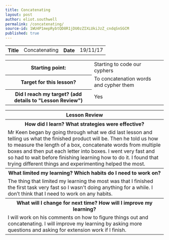 ```yaml
---
title: Concatenating
layout: post
author: eliot.southwell
permalink: /concatenating/
source-id: 1WU4P1mepRybtQD8R1jDU0zZIXLUkiJzZ_cndqSnSGCM
published: true
---
```

<table class="table1">
  <tr>
    <th>Title</th>
    <td>Concatenating</td>
    <th>Date</th>
    <td>19/11/17</td>
  </tr>
</table>


<table class="table1">
  <tr>
    <th>Starting point:</th>
    <td>Starting to code our cyphers</td>
  </tr>
  <tr>
    <th>Target for this lesson?</th>
    <td>To concatenation words and cypher them</td>
  </tr>
  <tr>
    <th>Did I reach my target? 
(add details to "Lesson Review")</th>
    <td>Yes</td>
  </tr>
</table>


<table class="table1">
  <tr>
    <th>Lesson Review</th>
  </tr>
  <tr>
    <th>How did I learn? What strategies were effective? </th>
  </tr>
  <tr>
    <td>Mr Keen began by going through what we did last lesson and telling us what the finished product will be. Then he told us how to measure the length of a box, concatenate words from multiple boxes and then put each letter into boxes. I went very fast and so had to wait before finishing learning how to do it. I found that trying different things and experimenting helped the most.</td>
  </tr>
  <tr>
    <th>What limited my learning? Which habits do I need to work on? </th>
  </tr>
  <tr>
    <td>The thing that limited my learning the most was that I finished the first task very fast so I wasn't doing anything for a while. I don’t think that I need to work on any habits.</td>
  </tr>
  <tr>
    <th>What will I change for next time? How will I improve my learning?</th>
  </tr>
  <tr>
    <td>I will work on his comments on how to figure things out and concatenating. I will improve my learning by asking more questions and asking for extension work if I finish.</td>
  </tr>
</table>


